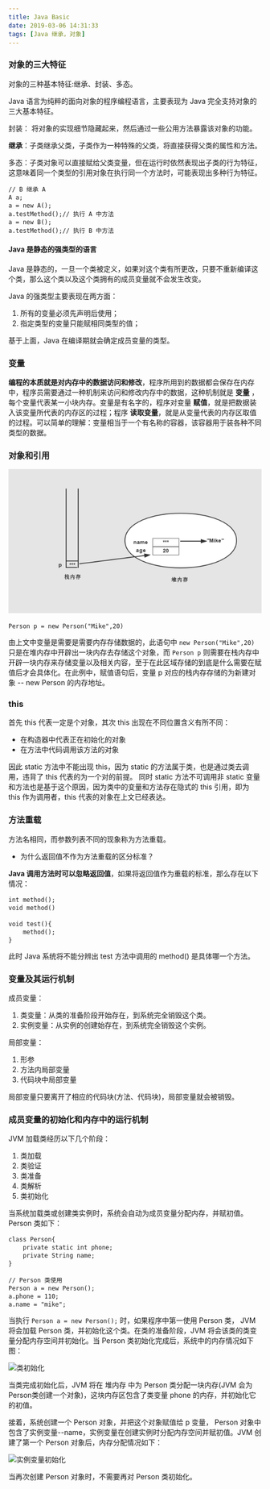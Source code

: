 ```yaml
---
title: Java Basic
date: 2019-03-06 14:31:33
tags: [Java 继承，对象]
---
```


### 对象的三大特征

对象的三种基本特征:继承、封装、多态。

Java 语言为纯粹的面向对象的程序编程语言，主要表现为 Java 完全支持对象的三大基本特征。

封装： 将对象的实现细节隐藏起来，然后通过一些公用方法暴露该对象的功能。

**继承**：子类继承父类，子类作为一种特殊的父类，将直接获得父类的属性和方法。

多态：子类对象可以直接赋给父类变量，但在运行时依然表现出子类的行为特征，这意味着同一个类型的引用对象在执行同一个方法时，可能表现出多种行为特征。 
```
// B 继承 A
A a;
a = new A();
a.testMethod();// 执行 A 中方法
a = new B();
a.testMethod();// 执行 B 中方法
```

#### Java 是静态的强类型的语言


Java 是静态的，一旦一个类被定义，如果对这个类有所更改，只要不重新编译这个类，那么这个类以及这个类拥有的成员变量就不会发生改变。

Java 的强类型主要表现在两方面：
1. 所有的变量必须先声明后使用；
2. 指定类型的变量只能赋相同类型的值；

基于上面，Java 在编译期就会确定成员变量的类型。

 ### 变量
 
**编程的本质就是对内存中的数据访问和修改**，程序所用到的数据都会保存在内存中，程序员需要通过一种机制来访问和修改内存中的数据，这种机制就是 **变量** ，每个变量代表某一小块内存。变量是有名字的，程序对变量 **赋值**，就是把数据装入该变量所代表的内存区的过程；程序 **读取变量**，就是从变量代表的内存区取值的过程。可以简单的理解：变量相当于一个有名称的容器，该容器用于装各种不同类型的数据。


###  对象和引用

![对象与引用](/images/19_03_06.jpg)

```
Person p = new Person("Mike",20)
```
由上文中变量是需要是需要内存存储数据的，此语句中 `new Person("Mike",20)` 只是在堆内存中开辟出一块内存去存储这个对象，而 `Person p` 则需要在栈内存中开辟一块内存来存储变量以及相关内容，至于在此区域存储的到底是什么需要在赋值后才会具体化。在此例中，赋值语句后，变量 p 对应的栈内存存储的为新建对象 -- new Person 的内存地址。

### this

首先 this 代表一定是个对象，其次 this 出现在不同位置含义有所不同：
* 在构造器中代表正在初始化的对象
* 在方法中代码调用该方法的对象

因此 static 方法中不能出现 this，因为 static 的方法属于类，也是通过类去调用，违背了 this 代表的为一个对的前提。
同时 static 方法不可调用非 static 变量和方法也是基于这个原因，因为类中的变量和方法存在隐式的 this 引用，即为 this 作为调用者，this 代表的对象在上文已经表达。

### 方法重载

方法名相同，而参数列表不同的现象称为方法重载。

* 为什么返回值不作为方法重载的区分标准？

**Java 调用方法时可以忽略返回值**，如果将返回值作为重载的标准，那么存在以下情况：

```
int method();
void method()

void test(){
    method();
}
```
此时 Java 系统将不能分辨出 test 方法中调用的 method() 是具体哪一个方法。

### 变量及其运行机制

成员变量：
1. 类变量：从类的准备阶段开始存在，到系统完全销毁这个类。
2. 实例变量：从实例的创建始存在，到系统完全销毁这个实例。


局部变量：
1. 形参
2. 方法内局部变量
3. 代码块中局部变量

局部变量只要离开了相应的代码块(方法、代码块)，局部变量就会被销毁。


### 成员变量的初始化和内存中的运行机制

JVM 加载类经历以下几个阶段：
1. 类加载
2. 类验证
3. 类准备
4. 类解析
5. 类初始化

当系统加载类或创建类实例时，系统会自动为成员变量分配内存，并赋初值。
Person 类如下：
```
class Person{
    private static int phone;
    private String name;
}

// Person 类使用
Person a = new Person();
a.phone = 110;
a.name = "mike";
```
当执行 `Person a = new Person();` 时，如果程序中第一使用 Person 类， JVM 将会加载 Person 类，并初始化这个类。在类的准备阶段，JVM 将会该类的类变量分配内存空间并初始化。当 Person 类初始化完成后，系统中的内存情况如下图：

![类初始化](images/2019_03_03_1.jpg)

当类完成初始化后，JVM 将在 堆内存 中为 Person 类分配一块内存(JVM 会为Person类创建一个对象)，这块内存区包含了类变量 phone 的内存，并初始化它的初值。

接着，系统创建一个 Person 对象，并把这个对象赋值给 p 变量， Person 对象中包含了实例变量--name，实例变量在创建实例时分配内存空间并赋初值。JVM 创建了第一个 Person 对象后，内存分配情况如下：

![实例变量初始化](images/2019_03_03_2.jpg)

当再次创建 Person 对象时，不需要再对 Person 类初始化。



